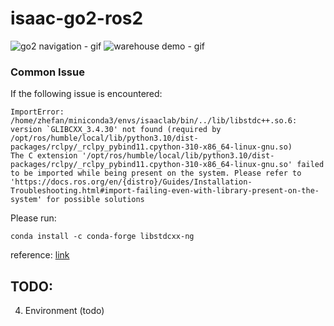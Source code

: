 # isaac-go2-ros2
![go2 navigation - gif](https://github.com/user-attachments/assets/8a3fb64a-966c-43f1-9124-f95ba060adff)
![warehouse demo - gif](https://github.com/user-attachments/assets/e8aab9ea-a7aa-4d31-9c12-65e0b0159ac3)

### Common Issue
If the following issue is encountered:
```
ImportError: /home/zhefan/miniconda3/envs/isaaclab/bin/../lib/libstdc++.so.6: version `GLIBCXX_3.4.30' not found (required by /opt/ros/humble/local/lib/python3.10/dist-packages/rclpy/_rclpy_pybind11.cpython-310-x86_64-linux-gnu.so)
The C extension '/opt/ros/humble/local/lib/python3.10/dist-packages/rclpy/_rclpy_pybind11.cpython-310-x86_64-linux-gnu.so' failed to be imported while being present on the system. Please refer to 'https://docs.ros.org/en/{distro}/Guides/Installation-Troubleshooting.html#import-failing-even-with-library-present-on-the-system' for possible solutions
```
Please run: 
```
conda install -c conda-forge libstdcxx-ng
```
reference: [link](https://stackoverflow.com/questions/58424974/anaconda-importerror-usr-lib64-libstdc-so-6-version-glibcxx-3-4-21-not-fo)


## TODO:
4. Environment (todo)

